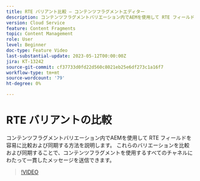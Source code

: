 ```yaml
---
title: RTE バリアント比較 — コンテンツフラグメントエディター
description: コンテンツフラグメントバリエーション内でAEMを使用して RTE フィールドを容易に比較および同期する方法を説明します。 これらのバリエーションを比較および同期することで、コンテンツフラグメントを使用するすべてのチャネルにわたって一貫したメッセージを送信できます。
version: Cloud Service
feature: Content Fragments
topic: Content Management
role: User
level: Beginner
doc-type: Feature Video
last-substantial-update: 2023-05-12T00:00:00Z
jira: KT-13242
source-git-commit: cf37733d0fd22d560c8021eb25e6df273c1a16f7
workflow-type: tm+mt
source-wordcount: '79'
ht-degree: 0%

---
```



# RTE バリアントの比較

コンテンツフラグメントバリエーション内でAEMを使用して RTE フィールドを容易に比較および同期する方法を説明します。 これらのバリエーションを比較および同期することで、コンテンツフラグメントを使用するすべてのチャネルにわたって一貫したメッセージを送信できます。

>[!VIDEO](https://video.tv.adobe.com/v/3419314/?learn=on)
